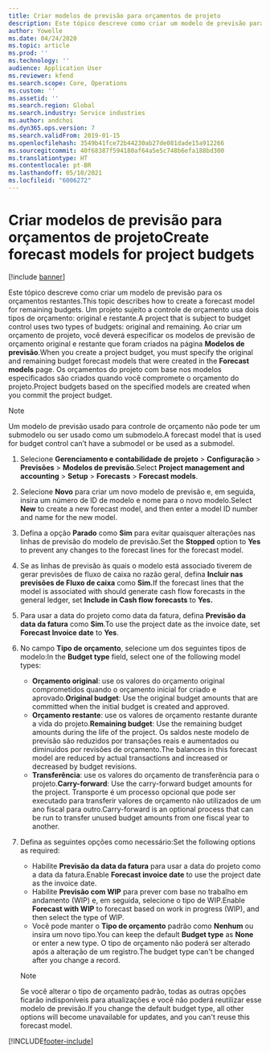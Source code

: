 ```yaml
---
title: Criar modelos de previsão para orçamentos de projeto
description: Este tópico descreve como criar um modelo de previsão para os orçamentos restantes.
author: Yowelle
ms.date: 04/24/2020
ms.topic: article
ms.prod: ''
ms.technology: ''
audience: Application User
ms.reviewer: kfend
ms.search.scope: Core, Operations
ms.custom: ''
ms.assetid: ''
ms.search.region: Global
ms.search.industry: Service industries
ms.author: andchoi
ms.dyn365.ops.version: 7
ms.search.validFrom: 2019-01-15
ms.openlocfilehash: 3549b41fce72b44230ab27de081dade15a912266
ms.sourcegitcommit: 40f68387f594180af64a5e5c748b6efa188bd300
ms.translationtype: HT
ms.contentlocale: pt-BR
ms.lasthandoff: 05/10/2021
ms.locfileid: "6006272"
---
```

# <a name="create-forecast-models-for-project-budgets"></a><span data-ttu-id="1f66b-103">Criar modelos de previsão para orçamentos de projeto</span><span class="sxs-lookup"><span data-stu-id="1f66b-103">Create forecast models for project budgets</span></span> 

[!include [banner](../includes/banner.md)]

<span data-ttu-id="1f66b-104">Este tópico descreve como criar um modelo de previsão para os orçamentos restantes.</span><span class="sxs-lookup"><span data-stu-id="1f66b-104">This topic describes how to create a forecast model for remaining budgets.</span></span> <span data-ttu-id="1f66b-105">Um projeto sujeito a controle de orçamento usa dois tipos de orçamento: original e restante.</span><span class="sxs-lookup"><span data-stu-id="1f66b-105">A project that is subject to budget control uses two types of budgets: original and remaining.</span></span> <span data-ttu-id="1f66b-106">Ao criar um orçamento de projeto, você deverá especificar os modelos de previsão de orçamento original e restante que foram criados na página **Modelos de previsão**.</span><span class="sxs-lookup"><span data-stu-id="1f66b-106">When you create a project budget, you must specify the original and remaining budget forecast models that were created in the **Forecast models** page.</span></span> <span data-ttu-id="1f66b-107">Os orçamentos do projeto com base nos modelos especificados são criados quando você compromete o orçamento do projeto.</span><span class="sxs-lookup"><span data-stu-id="1f66b-107">Project budgets based on the specified models are created when you commit the project budget.</span></span>

> [!NOTE]
> <span data-ttu-id="1f66b-108">Um modelo de previsão usado para controle de orçamento não pode ter um submodelo ou ser usado como um submodelo.</span><span class="sxs-lookup"><span data-stu-id="1f66b-108">A forecast model that is used for budget control can’t have a submodel or be used as a submodel.</span></span>

1. <span data-ttu-id="1f66b-109">Selecione **Gerenciamento e contabilidade de projeto** > **Configuração** > **Previsões**  > **Modelos de previsão**.</span><span class="sxs-lookup"><span data-stu-id="1f66b-109">Select **Project management and accounting** > **Setup** > **Forecasts**  > **Forecast models**.</span></span>
2. <span data-ttu-id="1f66b-110">Selecione **Novo** para criar um novo modelo de previsão e, em seguida, insira um número de ID de modelo e nome para o novo modelo.</span><span class="sxs-lookup"><span data-stu-id="1f66b-110">Select **New** to create a new forecast model, and then enter a model ID number and name for the new model.</span></span> 
3. <span data-ttu-id="1f66b-111">Defina a opção **Parado** como **Sim** para evitar quaisquer alterações nas linhas de previsão do modelo de previsão.</span><span class="sxs-lookup"><span data-stu-id="1f66b-111">Set the **Stopped** option to **Yes** to prevent any changes to the forecast lines for the forecast model.</span></span> 
4. <span data-ttu-id="1f66b-112">Se as linhas de previsão às quais o modelo está associado tiverem de gerar previsões de fluxo de caixa no razão geral, defina **Incluir nas previsões de Fluxo de caixa** como **Sim.**</span><span class="sxs-lookup"><span data-stu-id="1f66b-112">If the forecast lines that the model is associated with should generate cash flow forecasts in the general ledger, set **Include in Cash flow forecasts** to **Yes.**</span></span> 
5. <span data-ttu-id="1f66b-113">Para usar a data do projeto como data da fatura, defina **Previsão da data da fatura** como **Sim**.</span><span class="sxs-lookup"><span data-stu-id="1f66b-113">To use the project date as the invoice date, set **Forecast Invoice date** to **Yes**.</span></span> 
6. <span data-ttu-id="1f66b-114">No campo **Tipo de orçamento**, selecione um dos seguintes tipos de modelo:</span><span class="sxs-lookup"><span data-stu-id="1f66b-114">In the **Budget type** field, select one of the following model types:</span></span>

   - <span data-ttu-id="1f66b-115">**Orçamento original**: use os valores do orçamento original comprometidos quando o orçamento inicial for criado e aprovado.</span><span class="sxs-lookup"><span data-stu-id="1f66b-115">**Original budget**: Use the original budget amounts that are committed when the initial budget is created and approved.</span></span>
   - <span data-ttu-id="1f66b-116">**Orçamento restante**: use os valores de orçamento restante durante a vida do projeto.</span><span class="sxs-lookup"><span data-stu-id="1f66b-116">**Remaining budget**: Use the remaining budget amounts during the life of the project.</span></span> <span data-ttu-id="1f66b-117">Os saldos neste modelo de previsão são reduzidos por transações reais e aumentados ou diminuídos por revisões de orçamento.</span><span class="sxs-lookup"><span data-stu-id="1f66b-117">The balances in this forecast model are reduced by actual transactions and increased or decreased by budget revisions.</span></span>
   - <span data-ttu-id="1f66b-118">**Transferência**: use os valores do orçamento de transferência para o projeto.</span><span class="sxs-lookup"><span data-stu-id="1f66b-118">**Carry-forward**: Use the carry-forward budget amounts for the project.</span></span> <span data-ttu-id="1f66b-119">Transporte é um processo opcional que pode ser executado para transferir valores de orçamento não utilizados de um ano fiscal para outro.</span><span class="sxs-lookup"><span data-stu-id="1f66b-119">Carry-forward is an optional process that can be run to transfer unused budget amounts from one fiscal year to another.</span></span>

7. <span data-ttu-id="1f66b-120">Defina as seguintes opções como necessário:</span><span class="sxs-lookup"><span data-stu-id="1f66b-120">Set the following options as required:</span></span>

   - <span data-ttu-id="1f66b-121">Habilite **Previsão da data da fatura** para usar a data do projeto como a data da fatura.</span><span class="sxs-lookup"><span data-stu-id="1f66b-121">Enable **Forecast invoice date** to use the project date as the invoice date.</span></span>
   - <span data-ttu-id="1f66b-122">Habilite **Previsão com WIP** para prever com base no trabalho em andamento (WIP) e, em seguida, selecione o tipo de WIP.</span><span class="sxs-lookup"><span data-stu-id="1f66b-122">Enable **Forecast with WIP** to forecast based on work in progress (WIP), and then select the type of WIP.</span></span> 
   - <span data-ttu-id="1f66b-123">Você pode manter o **Tipo de orçamento** padrão como **Nenhum** ou insira um novo tipo.</span><span class="sxs-lookup"><span data-stu-id="1f66b-123">You can keep the default **Budget type** as **None** or enter a new type.</span></span> <span data-ttu-id="1f66b-124">O tipo de orçamento não poderá ser alterado após a alteração de um registro.</span><span class="sxs-lookup"><span data-stu-id="1f66b-124">The budget type can't be changed after you change a record.</span></span>     
    > [!NOTE]
    > <span data-ttu-id="1f66b-125">Se você alterar o tipo de orçamento padrão, todas as outras opções ficarão indisponíveis para atualizações e você não poderá reutilizar esse modelo de previsão.</span><span class="sxs-lookup"><span data-stu-id="1f66b-125">If you change the default budget type, all other options will become unavailable for updates, and you can't reuse this forecast model.</span></span> 
   


 



[!INCLUDE[footer-include](../includes/footer-banner.md)]